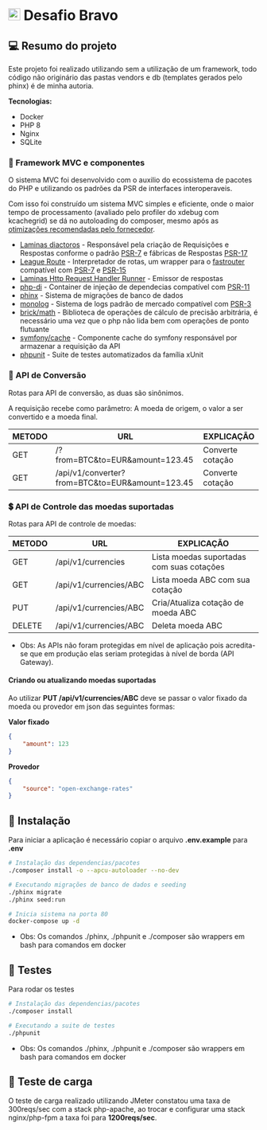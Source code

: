 # <img src="https://avatars1.githubusercontent.com/u/7063040?v=4&s=200.jpg" alt="Hurb" width="24" /> Desafio Bravo

## 💻 Resumo do projeto

Este projeto foi realizado utilizando sem a utilização de um framework, todo código não originário das pastas vendors e db (templates gerados pelo phinx) é de minha autoria.

**Tecnologias:**

- Docker
- PHP 8
- Nginx
- SQLite

### 📑 Framework MVC e componentes

O sistema MVC foi desenvolvido com o auxilio do ecossistema de pacotes do PHP e utilizando os padrões da PSR de interfaces interoperaveis.

Com isso foi construído um sistema MVC simples e eficiente, onde o maior tempo de processamento (avaliado pelo profiler do xdebug com kcachegrid) se dá no autoloading do composer, mesmo após as [otimizações recomendadas pelo fornecedor](https://getcomposer.org/doc/articles/autoloader-optimization.md).

- [Laminas diactoros](https://docs.laminas.dev/laminas-diactoros/) - Responsável pela criação de Requisições e Respostas conforme o padrão [PSR-7](https://www.php-fig.org/psr/psr-7/) e fábricas de Respostas [PSR-17](https://www.php-fig.org/psr/psr-17/)
- [League Route](https://route.thephpleague.com/) - Interpretador de rotas, um wrapper para o [fastrouter](https://github.com/nikic/FastRoute) compatível com [PSR-7](https://www.php-fig.org/psr/psr-7/) e [PSR-15](https://www.php-fig.org/psr/psr-15/)
- [Laminas Http Request Handler Runner](https://docs.laminas.dev/laminas-httphandlerrunner/) - Emissor de respostas
- [php-di](https://php-di.org/) - Container de injeção de dependecias compatível com [PSR-11](https://www.php-fig.org/psr/psr-11/)
- [phinx](https://phinx.org/) - Sistema de migrações de banco de dados
- [monolog](https://github.com/Seldaek/monolog) - Sistema de logs padrão de mercado compatível com [PSR-3](https://www.php-fig.org/psr/psr-3/)
- [brick/math](https://github.com/brick/math) - Biblioteca de operações de cálculo de precisão arbitrária, é necessário uma vez que o php não lida bem com operações de ponto flutuante
- [symfony/cache](https://symfony.com/doc/current/components/cache.html) - Componente cache do symfony responsável por armazenar a requisição da API
- [phpunit](https://phpunit.de/) - Suite de testes automatizados da família xUnit

### 💱 API de Conversão

Rotas para API de conversão, as duas são sinônimos.

A requisição recebe como parâmetro: A moeda de origem, o valor a ser convertido e a moeda final.


| METODO | URL                                                  | EXPLICAÇÃO       |
|--------|------------------------------------------------------|------------------|
| GET    | /?from=BTC&to=EUR&amount=123.45                      | Converte cotação |
| GET    | /api/v1/converter?from=BTC&to=EUR&amount=123.45      | Converte cotação |

### 💲 API de Controle das moedas suportadas

Rotas para API de controle de moedas:

| METODO | URL                    | EXPLICAÇÃO                                |
|--------|------------------------|-------------------------------------------|
| GET    | /api/v1/currencies     | Lista moedas suportadas com suas cotações |
| GET    | /api/v1/currencies/ABC | Lista moeda ABC com sua cotação           |
| PUT    | /api/v1/currencies/ABC | Cria/Atualiza cotação de moeda ABC        |
| DELETE | /api/v1/currencies/ABC | Deleta moeda ABC                          |

* Obs: As APIs não foram protegidas em nível de aplicação pois acredita-se que em produção elas seriam protegidas à nível de borda (API Gateway).

#### Criando ou atualizando moedas suportadas

Ao utilizar **PUT /api/v1/currencies/ABC** deve se passar o valor fixado da moeda ou provedor em json das seguintes formas:

**Valor fixado**

```json
{
    "amount": 123
}
```

**Provedor**

```json
{
    "source": "open-exchange-rates"
}
```

## 🚀 Instalação

Para iniciar a aplicação é necessário copiar o arquivo **.env.example** para **.env**

```bash
# Instalação das dependencias/pacotes
./composer install -o --apcu-autoloader --no-dev

# Executando migrações de banco de dados e seeding
./phinx migrate
./phinx seed:run

# Inicia sistema na porta 80
docker-compose up -d
```

* Obs: Os comandos ./phinx, ./phpunit e ./composer são wrappers em bash para comandos em docker

## 🔨 Testes

Para rodar os testes

```bash
# Instalação das dependencias/pacotes
./composer install

# Executando a suite de testes
./phpunit
```

* Obs: Os comandos ./phinx, ./phpunit e ./composer são wrappers em bash para comandos em docker

## 🎯 Teste de carga

O teste de carga realizado utilizando JMeter constatou uma taxa de 300reqs/sec com a stack php-apache, ao trocar e configurar uma stack nginx/php-fpm a taxa foi para **1200reqs/sec**.
